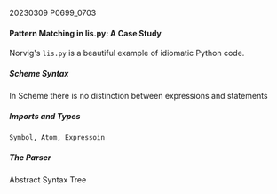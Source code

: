 20230309    P0699_0703
#### Pattern Matching in lis.py: A Case Study

Norvig's `lis.py` is a beautiful example of idiomatic Python code.

##### Scheme Syntax

In Scheme there is no distinction between expressions and statements

##### Imports and Types
`Symbol, Atom, Expressoin`

##### The Parser

Abstract Syntax Tree
